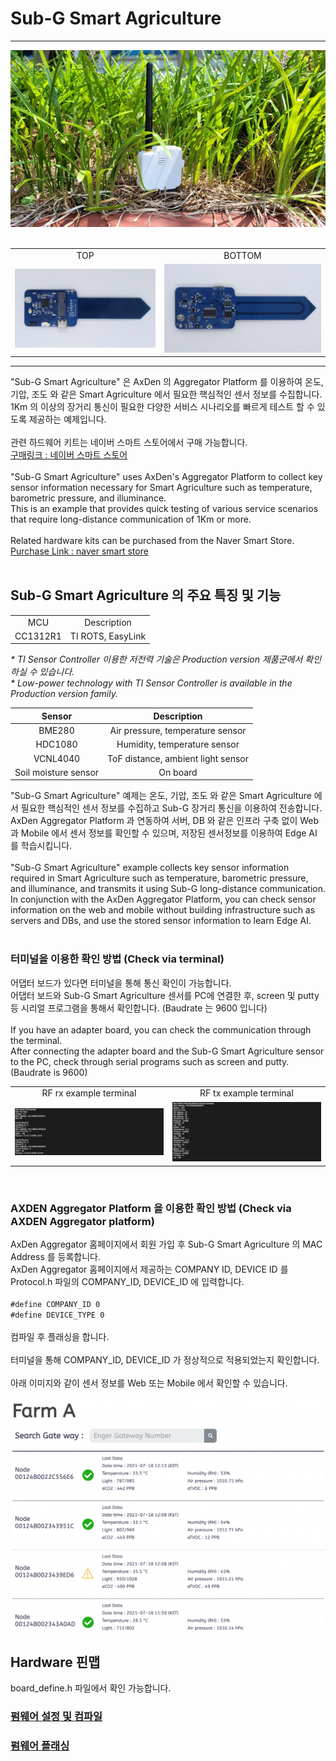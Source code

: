 # Sub-G Smart Agriculture

---
<div align="center">
<img src="./asset/main_image.jpeg">
</div>
<br>

<table>
<tr align="center">
  <td> TOP </td>
  <td> BOTTOM </td>
</tr>
  <tr align="center">
    <td><img src="./asset/top_board.jpeg"></td>
    <td><img src="./asset/bottom_board.jpeg"></td>
  </tr>
</table>

----

"Sub-G Smart Agriculture" 은 AxDen 의 Aggregator Platform 를 이용하여 온도, 기압, 조도 와 같은 Smart Agriculture 에서 필요한 핵심적인 센서 정보를 수집합니다.
<br>
1Km 의 이상의 장거리 통신이 필요한 다양한 서비스 시나리오를 빠르게 테스트 할 수 있도록 제공하는 예제입니다.
<br>
<br>
관련 하드웨어 키트는 네이버 스마트 스토어에서 구매 가능합니다.
<br>
[구매링크 : 네이버 스마트 스토어](https://smartstore.naver.com/axden)
<br>
<br>
"Sub-G Smart Agriculture" uses AxDen's Aggregator Platform to collect key sensor information necessary for Smart Agriculture such as temperature, barometric pressure, and illuminance.
<br>
This is an example that provides quick testing of various service scenarios that require long-distance communication of 1Km or more.
<br>
<br>
Related hardware kits can be purchased from the Naver Smart Store.
<br>
[Purchase Link : naver smart store](https://smartstore.naver.com/axden)
<br>
<br>
## Sub-G Smart Agriculture 의 주요 특징 및 기능
<table >
  <tr align="center">
    <td>MCU</td>
    <td>Description</td>
  </tr>
  <tr align="center">
    <td>CC1312R1</td>
    <td>TI ROTS, EasyLink</td>
  </tr>
</table>

*\* TI Sensor Controller 이용한 저전력 기술은 Production version 제품군에서 확인하실 수 있습니다.*
<br>
*\* Low-power technology with TI Sensor Controller is available in the Production version family.*

Sensor | Description
:-------------------------:|:-------------------------:
BME280 | Air pressure, temperature sensor
HDC1080 | Humidity, temperature sensor
VCNL4040 | ToF distance, ambient light sensor
Soil moisture sensor | On board

"Sub-G Smart Agriculture" 예제는 온도, 기압, 조도 와 같은 Smart Agriculture 에서 필요한 핵심적인 센서 정보를 수집하고 Sub-G 장거리 통신을 이용하여 전송합니다.
AxDen Aggregator Platform 과 연동하여 서버, DB 와 같은 인프라 구축 없이 Web 과 Mobile 에서 센서 정보를 확인할 수 있으며, 저장된 센서정보를 이용하여 Edge AI 를 학습시킵니다.  
<br>
"Sub-G Smart Agriculture" example collects key sensor information required in Smart Agriculture such as temperature, barometric pressure, and illuminance, and transmits it using Sub-G long-distance communication. In conjunction with the AxDen Aggregator Platform, you can check sensor information on the web and mobile without building infrastructure such as servers and DBs, and use the stored sensor information to learn Edge AI.
<br>
<br>
### **터미널을 이용한 확인 방법 (Check via terminal)**
어댑터 보드가 있다면 터미널을 통해 통신 확인이 가능합니다.
<br>
어댑터 보드와 Sub-G Smart Agriculture 센서를 PC에 연결한 후, screen 및 putty 등 시리얼 프로그램을 통해서 확인합니다. (Baudrate 는 9600 입니다)
<br>
<br>
If you have an adapter board, you can check the communication through the terminal.
<br>
After connecting the adapter board and the Sub-G Smart Agriculture sensor to the PC, check through serial programs such as screen and putty. (Baudrate is 9600)
<br>
<table>
  <tr align="center">
    <td>RF rx example terminal</td>
    <td>RF tx example terminal</td>
  </tr>
  <tr align="center">
    <td><img src="./asset/rx_screen.png"></td>
    <td><img src="./asset/tx_screen.png"></td>
  </tr>
</table>
<br>

### **AXDEN Aggregator Platform 을 이용한 확인 방법 (Check via AXDEN Aggregator platform)**
AxDen Aggregator 홈페이지에서 회원 가입 후 Sub-G Smart Agriculture 의 MAC Address 를 등록합니다.
<br>
AxDen Aggregator 홈페이지에서 제공하는 COMPANY ID, DEVICE ID 를 Protocol.h 파일의 COMPANY_ID, DEVICE_ID 에 입력합니다.
<br>
<br>
`#define COMPANY_ID 0`
<br>
`#define DEVICE_TYPE 0`
<br>
<br>
컴파일 후 플래싱을 합니다.
<br>
<br>
터미널을 통해 COMPANY_ID, DEVICE_ID 가 정상적으로 적용되었는지 확인합니다.
<br>
<br>
아래 이미지와 같이 센서 정보를 Web 또는 Mobile 에서 확인할 수 있습니다.
<br>
<br>
<img src="./asset/axden_aggregator_web.png">
<br>

## Hardware 핀맵
board_define.h 파일에서 확인 가능합니다.

### [펌웨어 설정 및 컴파일](https://github.com/AxDen-Dev/CC1312R1_Ping_Pong_example_gcc)

### [펌웨어 플래싱](https://github.com/AxDen-Dev/CC1312R1_Ping_Pong_example_gcc)
